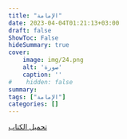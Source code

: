 ```yaml
---
title: "الإمامة"
date: 2023-04-04T01:21:13+03:00
draft: false
ShowToc: False
hideSummary: true
cover:
    image: img/24.png
    alt: 'صورة'
    caption: ''
#    hidden: false
summary: 
tags: ["الإمامة"]
categories: []
---
```

[تحميل الكتاب](./../../books/24.pdf)

